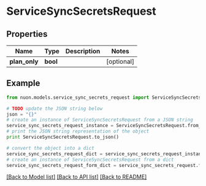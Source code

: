 # ServiceSyncSecretsRequest


## Properties

Name | Type | Description | Notes
------------ | ------------- | ------------- | -------------
**plan_only** | **bool** |  | [optional] 

## Example

```python
from nuon.models.service_sync_secrets_request import ServiceSyncSecretsRequest

# TODO update the JSON string below
json = "{}"
# create an instance of ServiceSyncSecretsRequest from a JSON string
service_sync_secrets_request_instance = ServiceSyncSecretsRequest.from_json(json)
# print the JSON string representation of the object
print ServiceSyncSecretsRequest.to_json()

# convert the object into a dict
service_sync_secrets_request_dict = service_sync_secrets_request_instance.to_dict()
# create an instance of ServiceSyncSecretsRequest from a dict
service_sync_secrets_request_form_dict = service_sync_secrets_request.from_dict(service_sync_secrets_request_dict)
```
[[Back to Model list]](../README.md#documentation-for-models) [[Back to API list]](../README.md#documentation-for-api-endpoints) [[Back to README]](../README.md)


